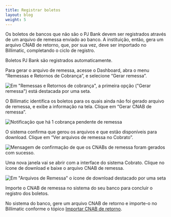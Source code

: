```yaml
---
title: Registrar boletos
layout: blog
weight: 5
---
```

Os boletos de bancos que não são o PJ Bank devem ser registrados através de um arquivo de remessa enviado ao banco. A instituição, então, gera um arquivo CNAB de retorno, que, por sua vez, deve ser importado no Billimatic, completando o ciclo de registro.

Boletos PJ Bank são registrados automaticamente.

Para gerar o arquivo de remessa, acesse o Dashboard, abra o menu “Remessas e Retornos de Cobrança”, e selecione “Gerar remessa”.

![Em "Remessas e Retornos de cobrança", a primeira opção ("Gerar remessa") está destacada por uma seta.](/images/uploads/registrar-boletos-1.png "Registrar boletos - 1")

O Billimatic identifica os boletos para os quais ainda não foi gerado arquivo de remessa, e exibe a informação na tela. Clique em “Gerar CNAB de remessa”.

![Notificação que há 1 cobrança pendente de remessa](/images/uploads/registrar-boletos-2.png "Registrar boletos - 2")

O sistema confirma que gerou os arquivos e que estão disponíveis para download. Clique em “Ver arquivos de remessa no Cobrato”.

![Mensagem de confirmação de que os CNABs de remessa foram gerados com sucesso.](/images/uploads/registrar-boletos-3.png "Registrar boletos - 3")

Uma nova janela vai se abrir com a interface do sistema Cobrato. Clique no ícone de download e baixe o arquivo CNAB de remessa.

![Em "Arquivos de Remessa" o ícone de download destacado por uma seta](/images/uploads/registrar-boletos-4.png "Registrar boletos - 4")

Importe o CNAB de remessa no sistema do seu banco para concluir o registro dos boletos.

No sistema do banco, gere um arquivo CNAB de retorno e importe-o no Billimatic conforme o tópico [Importar CNAB de retorno](https://docs.google.com/document/d/1psChi3xUnRTthgMP8Ibs6UMBDaQgmrWYey5ikBIobiY/edit#heading=h.nv1lxfc0i3yt).